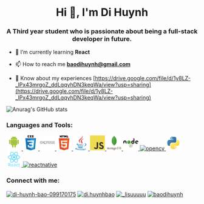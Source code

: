 <h1 align="center">Hi 👋, I'm Di Huynh</h1>
<h3 align="center">A Third year student who is passionate about being a full-stack developer in future.</h3>

- 🌱 I’m currently learning **React**

- 📫 How to reach me **baodihuynh@gmail.com**

- 📄 Know about my experiences [https://drive.google.com/file/d/1y8LZ-_lPx43mrgoZ_ddLqqyhDN3keqWa/view?usp=sharing](https://drive.google.com/file/d/1y8LZ-_lPx43mrgoZ_ddLqqyhDN3keqWa/view?usp=sharing)

![Anurag's GitHub stats](https://github-readme-stats.vercel.app/api?username=Lisu35&show_icons=true&theme=radical)

<h3 align="left">Languages and Tools:</h3>
<p align="left"> <a href="https://developer.android.com" target="_blank"> <img src="https://raw.githubusercontent.com/devicons/devicon/master/icons/android/android-original-wordmark.svg" alt="android" width="40" height="40"/> </a> <a href="https://www.w3schools.com/css/" target="_blank"> <img src="https://raw.githubusercontent.com/devicons/devicon/master/icons/css3/css3-original-wordmark.svg" alt="css3" width="40" height="40"/> </a> <a href="https://expressjs.com" target="_blank"> <img src="https://raw.githubusercontent.com/devicons/devicon/master/icons/express/express-original-wordmark.svg" alt="express" width="40" height="40"/> </a> <a href="https://www.w3.org/html/" target="_blank"> <img src="https://raw.githubusercontent.com/devicons/devicon/master/icons/html5/html5-original-wordmark.svg" alt="html5" width="40" height="40"/> </a> <a href="https://www.java.com" target="_blank"> <img src="https://raw.githubusercontent.com/devicons/devicon/master/icons/java/java-original.svg" alt="java" width="40" height="40"/> </a> <a href="https://developer.mozilla.org/en-US/docs/Web/JavaScript" target="_blank"> <img src="https://raw.githubusercontent.com/devicons/devicon/master/icons/javascript/javascript-original.svg" alt="javascript" width="40" height="40"/> </a> <a href="https://www.mongodb.com/" target="_blank"> <img src="https://raw.githubusercontent.com/devicons/devicon/master/icons/mongodb/mongodb-original-wordmark.svg" alt="mongodb" width="40" height="40"/> </a> <a href="https://nodejs.org" target="_blank"> <img src="https://raw.githubusercontent.com/devicons/devicon/master/icons/nodejs/nodejs-original-wordmark.svg" alt="nodejs" width="40" height="40"/> </a> <a href="https://opencv.org/" target="_blank"> <img src="https://www.vectorlogo.zone/logos/opencv/opencv-icon.svg" alt="opencv" width="40" height="40"/> </a> <a href="https://www.python.org" target="_blank"> <img src="https://raw.githubusercontent.com/devicons/devicon/master/icons/python/python-original.svg" alt="python" width="40" height="40"/> </a> <a href="https://reactjs.org/" target="_blank"> <img src="https://raw.githubusercontent.com/devicons/devicon/master/icons/react/react-original-wordmark.svg" alt="react" width="40" height="40"/> </a> <a href="https://reactnative.dev/" target="_blank"> <img src="https://reactnative.dev/img/header_logo.svg" alt="reactnative" width="40" height="40"/> </a> </p>

<h3 align="left">Connect with me:</h3>
<p align="left">
<a href="https://linkedin.com/in/di-huynh-bao-099170175" target="blank"><img align="center" src="https://cdn.jsdelivr.net/npm/simple-icons@3.0.1/icons/linkedin.svg" alt="di-huynh-bao-099170175" height="30" width="40" /></a>
<a href="https://fb.com/di.huynhbao" target="blank"><img align="center" src="https://cdn.jsdelivr.net/npm/simple-icons@3.0.1/icons/facebook.svg" alt="di.huynhbao" height="30" width="40" /></a>
<a href="https://instagram.com/_lisuuuuu" target="blank"><img align="center" src="https://cdn.jsdelivr.net/npm/simple-icons@3.0.1/icons/instagram.svg" alt="_lisuuuuu" height="30" width="40" /></a>
<a href="https://www.leetcode.com/baodihuynh" target="blank"><img align="center" src="https://cdn.jsdelivr.net/npm/simple-icons@3.0.1/icons/leetcode.svg" alt="baodihuynh" height="30" width="40" /></a>
</p>
